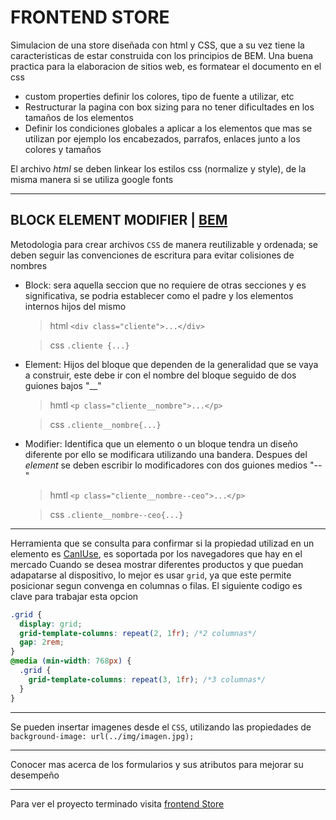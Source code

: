 # FRONTEND STORE

Simulacion de una store diseñada con html y CSS, que a su vez tiene la caracteristicas de estar construida con los principios de BEM.
Una buena practica para la elaboracion de sitios web, es formatear el documento en el css

- custom properties definir los colores, tipo de fuente a utilizar, etc
- Restructurar la pagina con box sizing para no tener dificultades en los tamaños de los elementos
- Definir los condiciones globales a aplicar a los elementos que mas se utilizan por ejemplo los encabezados, parrafos, enlaces junto a los colores y tamaños

El archivo _html_ se deben linkear los estilos css (normalize y style), de la misma manera si se utiliza google fonts

---

## BLOCK ELEMENT MODIFIER | [BEM](https://getbem.com/ 'sitio web oficial')

Metodologia para crear archivos `CSS` de manera reutilizable y ordenada; se deben seguir las convenciones de escritura para evitar colisiones de nombres

- Block: sera aquella seccion que no requiere de otras secciones y es significativa, se podria establecer como el padre y los elementos internos hijos del mismo

  > html `<div class="cliente">...</div>`

  > css `.cliente {...}`

- Element: Hijos del bloque que dependen de la generalidad que se vaya a construir, este debe ir con el nombre del bloque seguido de dos guiones bajos "\_\_"

  > hmtl `<p class="cliente__nombre">...</p>`

  > css `.cliente__nombre{...}`

- Modifier: Identifica que un elemento o un bloque tendra un diseño diferente por ello se modificara utilizando una bandera. Despues del _element_ se deben escribir lo modificadores con dos guiones medios "--"

  > hmtl `<p class="cliente__nombre--ceo">...</p>`

  > css `.cliente__nombre--ceo{...}`

---

Herramienta que se consulta para confirmar si la propiedad utilizad en un elemento es [CanIUse](https://caniuse.com/), es soportada por los navegadores que hay en el mercado
Cuando se desea mostrar diferentes productos y que puedan adapatarse al dispositivo, lo mejor es usar `grid`, ya que este permite posicionar segun convenga en columnas o filas. El siguiente codigo es clave para trabajar esta opcion

```css
.grid {
  display: grid;
  grid-template-columns: repeat(2, 1fr); /*2 columnas*/
  gap: 2rem;
}
@media (min-width: 768px) {
  .grid {
    grid-template-columns: repeat(3, 1fr); /*3 columnas*/
  }
}
```

---

Se pueden insertar imagenes desde el `CSS`, utilizando las propiedades de `background-image: url(../img/imagen.jpg);`

---

Conocer mas acerca de los formularios y sus atributos para mejorar su desempeño

---

Para ver el proyecto terminado visita [frontend Store](https://store-frontend-test.netlify.app/)

